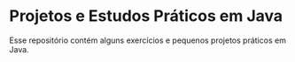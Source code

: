 # Projetos e Estudos Práticos em Java
Esse repositório contém alguns exercícios e pequenos projetos práticos em Java.
